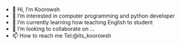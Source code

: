 - 👋 Hi, I’m Koorowsh
- 👀 I’m interested in computer programming and python developer
- 🌱 I’m currently learning how teaching English to student
- 💞️ I’m looking to collaborate on ...
- 📫 How to reach me Tel:@its_koorowsh

<!---
Koorowsh4/Koorowsh4 is a ✨ special ✨ repository because its `README.md` (this file) appears on your GitHub profile.
You can click the Preview link to take a look at your changes.
--->
